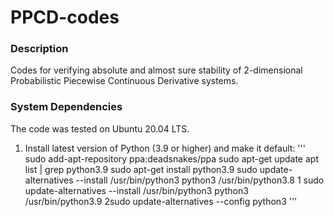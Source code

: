# PPCD-codes

### Description
Codes for verifying absolute and almost sure stability of 2-dimensional Probabilistic Piecewise Continuous Derivative systems.

### System Dependencies
The code was tested on Ubuntu 20.04 LTS.

1. Install latest version of Python (3.9 or higher) and make it default:
'''
sudo add-apt-repository ppa:deadsnakes/ppa
sudo apt-get update
apt list | grep python3.9
sudo apt-get install python3.9
sudo update-alternatives --install /usr/bin/python3 python3 /usr/bin/python3.8 1
sudo update-alternatives --install /usr/bin/python3 python3 /usr/bin/python3.9 2sudo update-alternatives --config python3
'''
